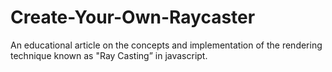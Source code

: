 # Create-Your-Own-Raycaster
An educational article on the concepts and implementation of the rendering technique known as "Ray Casting” in javascript.
